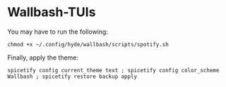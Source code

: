 # Wallbash-TUIs

You may have to run the following:

`chmod +x ~/.config/hyde/wallbash/scripts/spotify.sh`

Finally, apply the theme:

`spicetify config current_theme text ; spicetify config color_scheme Wallbash ; spicetify restore backup apply`
